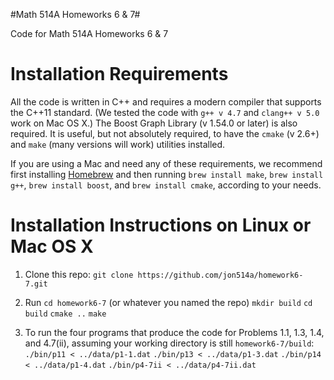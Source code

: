 #Math 514A Homeworks 6 & 7#

Code for Math 514A Homeworks 6 &amp; 7

# Installation Requirements #
All the code is written in C++ and requires a modern compiler that supports the C++11 standard.  (We tested the code with `g++ v 4.7` and `clang++ v 5.0` work on Mac OS X.)  The Boost Graph Library (v 1.54.0 or later) is also required.  It is useful, but not absolutely required, to have the `cmake` (v 2.6+) and `make` (many versions will work) utilities installed.

If you are using a Mac and need any of these requirements, we recommend first installing [Homebrew](http://brew.sh/) and then running 
`brew install make`, `brew install g++`, `brew install boost`, and `brew install cmake`, according to your needs.

# Installation Instructions on Linux or Mac OS X #
1. Clone this repo: `git clone https://github.com/jon514a/homework6-7.git`

2. Run 
    `cd homework6-7` (or whatever you named the repo)
    `mkdir build`
    `cd build`
    `cmake ..`
    `make`

7. To run the four programs that produce the code for Problems 1.1, 1.3, 1.4, and 4.7(ii), assuming your working directory is still `homework6-7/build`:
    `./bin/p11 < ../data/p1-1.dat`
    `./bin/p13 < ../data/p1-3.dat`
    `./bin/p14 < ../data/p1-4.dat`
    `./bin/p4-7ii < ../data/p4-7ii.dat`

